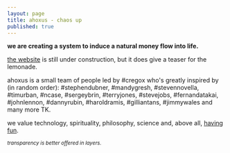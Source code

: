 ```yaml
---
layout: page
title: ahoxus - chaos up
published: true
---
```


**we are creating a system to induce a natural money flow into life.**

[the website](//ahoxus.org) is still under construction, but it does give a teaser for the lemonade.

ahoxus is a small team of people led by #cregox who's greatly inspired by (in random order): #stephendubner, #mandygresh, #stevennovella, #timurban, #ncase, #sergeybrin, #terryjones, #stevejobs, #fernandatakai, #johnlennon, #dannyrubin, #haroldramis, #gilliantans, #jimmywales and many more TK.

we value technology, spirituality, philosophy, science and, above all, [having fun](/tv).

<small>*transparency is better offered in layers.*</small>
